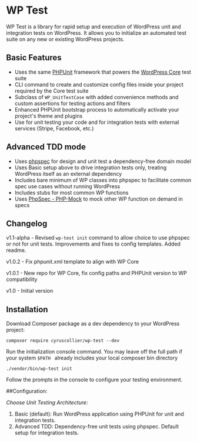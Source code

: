 # WP Test

WP Test is a library for rapid setup and execution of WordPress unit and integration tests on WordPress. 
It allows you to initialize an automated test suite on any new or existing WordPress projects.

## Basic Features

* Uses the same [PHPUnit](https://github.com/sebastianbergmann/phpunit) framework that powers the [WordPress Core](https://github.com/wordpress/wordpress) test suite
* CLI command to create and customize config files inside your project required by the Core test suite
* Subclass of `WP_UnitTestCase` with added convenience methods and custom assertions for testing actions and filters
* Enhanced PHPUnit bootstrap process to automatically activate your project's theme and plugins
* Use for unit testing your code and for integration tests with external services (Stripe, Facebook, etc.)

## Advanced TDD mode
* Uses [phpspec](https://github.com/phpspec/phpspec) for design and unit test a dependency-free domain model
* Uses Basic setup above to drive integration tests only, treating WordPress itself as an external dependency
* Includes bare minimum of WP classes into phpspec to facilitate common spec use cases without running WordPress
* Includes stubs for most common WP functions
* Uses [PhpSpec - PHP-Mock](http://github.com/cyruscollier/phpspec-php-mock) to mock other WP function on demand in specs

## Changelog

v1.1-alpha - Revised `wp-test init` command to allow choice to use phpspec or not for unit tests. Improvements and fixes to config templates. Added readme. 

v1.0.2 - Fix phpunit.xml template to align with WP Core

v1.0.1 - New repo for WP Core, fix config paths and PHPUnit version to WP compatibility

v1.0 - Initial version

## Installation

Download Composer package as a dev dependency to your WordPress project:

```
composer require cyruscollier/wp-test --dev
```

Run the initialization console command. You may leave off the full path if your system `$PATH ` already includes your local composer bin directory

```
./vendor/bin/wp-test init
```

Follow the prompts in the console to configure your testing environment.

##Configuration:

*Choose Unit Testing Architecture:*

1. Basic (default): Run WordPress application using PHPUnit for unit and integration tests.     
1. Advanced TDD: Dependency-free unit tests using phpspec. Default setup for integration tests.


